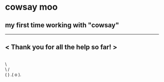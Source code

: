 # cowsay moo
## my first time working with "cowsay"

 ____________________________________ 
< Thank you for all the help so far! >
 ------------------------------------ 
  \
   \   \
        \ /\
        ( )
      .( o ).